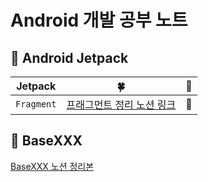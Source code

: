 # Android 개발 공부 노트
## 🎯 Android Jetpack
| Jetpack | 🍀 | 🏴 |
|---|:---:|---:|
| `Fragment` | [프래그먼트 정리 노션 링크](https://atom-feet-3b2.notion.site/Fragment-1325b308f6aa4290bc8c3c2a557ff08d) | 🔵 |

## 🎯 BaseXXX
[BaseXXX 노션 정리본](https://atom-feet-3b2.notion.site/BaseXXX-abdf6815e55e4a829892b921b191fd5f)

